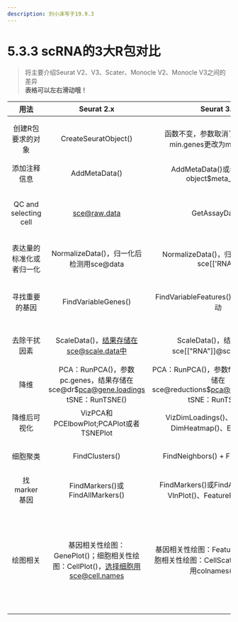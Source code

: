 ```yaml
---
description: 刘小泽写于19.9.3
---
```


# 5.3.3 scRNA的3大R包对比

> 将主要介绍Seurat V2、V3、Scater、Monocle V2、Monocle V3之间的差异  
> **表格可以左右滑动哦！**

| 用法 | Seurat 2.x | Seurat 3.x | Scater | Monocle2.x | Monocle3.x |
| :---: | :---: | :---: | :--- | :--- | :--- |
| 创建R包要求的对象 | CreateSeuratObject\(\) | 函数不变，参数取消了raw.data，min.genes更改为min.features | SingleCellExperiment\(\) | newCellDataSet\(\)，其中的phenoData、featureData参数都是用new\(\)建立的AnnotatedDataFrame对象 | new\_cell\_data\_set\(\)，其中的cell\_metadata、gene\_metadata参数都是数据框 |
| 添加注释信息 | AddMetaData\(\) | AddMetaData\(\)或者直接通过object$meta\_name | 可以直接使用sce$meta\_name | addCellType\(\)添加细胞类型 | 可以用基础R函数 |
| QC and selecting cell | sce@raw.data | GetAssayData\(\) | calculateQCMetrics\(\),其中的feature\_controls参数可以指定过滤指标，然后有一系列的可视化函数。过滤用filter\(\)或isOutlier\(\) | 用基础R函数进行初步过滤，还可以用detectGenes\(\)函数加上subset\(\)过滤 | 用基础R函数进行初步过滤 |
| 表达量的标准化或者归一化 | NormalizeData\(\)，归一化后检测用sce@data | NormalizeData\(\)，归一化后检测用sce\[\['RNA'\]\] | 计算CPM：calculateCPM\(\)、归一化：normalize\(\) | estimateSizeFactors\(\)还有estimateDispersions | preprocess\_cds\(\) |
| 寻找重要的基因 | FindVariableGenes\(\) | FindVariableFeatures\(\)，其中算法有变动 | 没有专门函数 | differentialGeneTest\(\)函数 | 版本3和版本2的差异分析可以说是完全不同，版本3取代了2中的differentialGeneTest\(\) and BEAM\(\)。它利用fit\_models\(\)或graph\_test\(\) |
| 去除干扰因素 | ScaleData\(\)，结果存储在sce@scale.data中 | ScaleData\(\)，结果存储在sce\[\["RNA"\]\]@scale.data中 | limma的removeBatchEffect\(\)、scran的mnnCorrect\(\) | 去除干扰因素的功能被包装在降维函数中 | preprocess\_cds\(\)中指定参数residual\_model\_formula\_str |
| 降维 | PCA：RunPCA\(\)，参数pc.genes，结果存储在sce@dr$pca@gene.loadings tSNE：RunTSNE\(\) | PCA：RunPCA\(\)，参数features，结果存储在sce@reductions$pca@feature.loadings tSNE：RunTSNE\(\) | PCA：runPCA\(\)，结果在reducedDims中； tSNE：runTSNE\(\) | reduceDimension函数，可以选择多种参数 | reduce\_dimension\(\)，算法包括UMAP", "tSNE", "PCA" and "LSI" |
| 降维后可视化 | VizPCA和PCElbowPlot;PCAPlot或者TSNEPlot | VizDimLoadings\(\)、DimPlot\(\)、DimHeatmap\(\)、ElbowPlot\(\) | plotReducedDim\(\)、plotPCA\(\) | plot\_cell\_clusters\(\) | plot\_cells\(\) |
| 细胞聚类 | FindClusters\(\) | FindNeighbors\(\) + FindClusters\(\) | 没有包装聚类函数，可以辅助其它R包，或者R基础函数 | clusterCells\(\) | cluster\_cells\(\)，依赖一个Python模块louvain |
| 找marker基因 | FindMarkers\(\)或FindAllMarkers\(\) | FindMarkers\(\)或FindAllMarkers\(\)，VlnPlot\(\)、FeaturePlot\(\)可视化 | 借助SC3包 | newCellTypeHierarchy\(\)、 classifyCells\(\) | top\_markers\(\) |
| 绘图相关 | 基因相关性绘图：GenePlot\(\)；细胞相关性绘图：CellPlot\(\)，选择细胞用sce@cell.names | 基因相关性绘图：FeatureScatter\(\)；细胞相关性绘图：CellScatter\(\)，选择细胞用colnames\(sce\) | 基因相关性绘图：绘制基因表达相关plotExpression\(\)；检测高表达基因plotHighestExprs\(\)、表达频率plotExprsFreqVsMean\(\)、细胞质控plotColData\(\)、表达量累计贡献plotScater\(\) | plot\_cell\_trajectory\(\)、plot\_genes\_in\_pseudotime\(\)、plot\_genes\_jitter\(\)、plot\_pseudotime\_heatmap\(\)、plot\_genes\_branched\_heatmap\(\)、plot\_genes\_branched\_pseudotime\(\) | plot\_pc\_variance\_explained\(\)、对每组的marker基因可视化： plot\_genes\_by\_group\(\)、3D发育轨迹plot\_cells\_3d\(\)、画小提琴图：plot\_genes\_violin\(\) |

